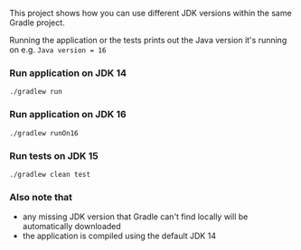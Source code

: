 This project shows how you can use different JDK versions within the same Gradle project.

Running the application or the tests prints out the Java version it's running on e.g. `Java version = 16`

### Run application on JDK 14

`./gradlew run`

### Run application on JDK 16

`./gradlew runOn16`

### Run tests on JDK 15

`./gradlew clean test`

### Also note that

* any missing JDK version that Gradle can't find locally will be automatically downloaded
* the application is compiled using the default JDK 14